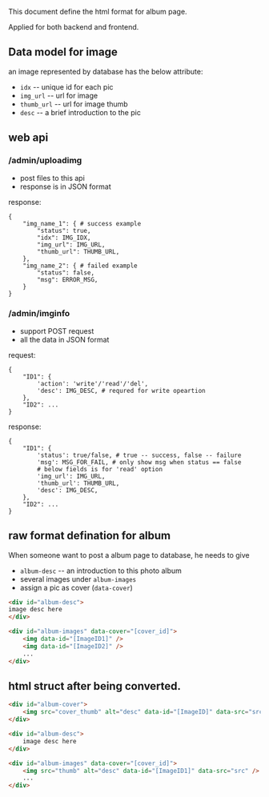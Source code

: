 This document define the html format for album page.

Applied for both backend and frontend.

## Data model for image
an image represented by database has the below attribute:

* `idx` -- unique id for each pic
* `img_url` -- url for image
* `thumb_url` -- url for image thumb
* `desc` -- a brief introduction to the pic

## web api
### /admin/uploadimg
* post files to this api
* response is in JSON format

response:
```
{
	"img_name_1": { # success example
		"status": true,
		"idx": IMG_IDX,
		"img_url": IMG_URL,
		"thumb_url": THUMB_URL,
	},
	"img_name_2": { # failed example
		"status": false,
		"msg": ERROR_MSG,
	}
}
```
### /admin/imginfo
* support POST request
* all the data in JSON format

request:

```
{
	"ID1": {
		'action': 'write'/'read'/'del',
		'desc': IMG_DESC, # requred for write opeartion
	},
	"ID2": ...
}
```

response:

```
{
	"ID1": {
		'status': true/false, # true -- success, false -- failure
		'msg': MSG_FOR_FAIL, # only show msg when status == false
		# below fields is for 'read' option
		'img_url': IMG_URL,
		'thumb_url': THUMB_URL,
		'desc': IMG_DESC,
	},
	"ID2": ...
}
```

## raw format defination for album
When someone want to post a album page to database, he needs to give

* `album-desc` -- an introduction to this photo album
* several images under `album-images`
* assign a pic as cover (`data-cover`)

```html
<div id="album-desc">
image desc here
</div>

<div id="album-images" data-cover="[cover_id]">
	<img data-id="[ImageID1]" />
	<img data-id="[ImageID2]" />
	...
</div>
```

## html struct after being converted.
```html
<div id="album-cover">
	<img src="cover_thumb" alt="desc" data-id="[ImageID]" data-src="srcurl" />
</div>

<div id="album-desc">
	image desc here
</div>

<div id="album-images" data-cover="[cover_id]">
	<img src="thumb" alt="desc" data-id="[ImageID1]" data-src="src" />
	...
</div>
```
